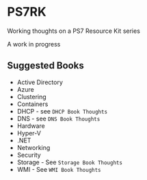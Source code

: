 # PS7RK

Working thoughts on a PS7 Resource Kit series

A work in progress

## Suggested Books

* Active Directory
* Azure
* Clustering
* Containers
* DHCP - see ``DHCP Book Thoughts``
* DNS - see ``DNS Book Thoughts``
* Hardware
* Hyper-V
* .NET
* Networking
* Security
* Storage - See ``Storage Book Thoughts``
* WMI - See ``WMI Book Thoughts``